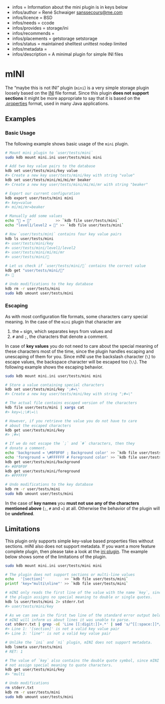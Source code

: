 - infos = Information about the mini plugin is in keys below
- infos/author = René Schwaiger <sanssecours@me.com>
- infos/licence = BSD
- infos/needs = ccode
- infos/provides = storage/ini
- infos/recommends =
- infos/placements = getstorage setstorage
- infos/status = maintained shelltest unittest nodep limited
- infos/metadata =
- infos/description = A minimal plugin for simple INI files

# mINI

The “maybe this is not INI” plugin (`mini`) is a very simple storage plugin loosely based on the [INI][] file format. Since this plugin **does not support sections** it might be more appropriate to say that it is based on the [.properties][] format, used in many Java applications.

[ini]: https://en.wikipedia.org/wiki/INI_file
[.properties]: https://en.wikipedia.org/wiki/.properties

## Examples

### Basic Usage

The following example shows basic usage of the `mini` plugin.

```sh
# Mount mini plugin to `user/tests/mini`
sudo kdb mount mini.ini user/tests/mini mini

# Add two key value pairs to the database
kdb set user/tests/mini/key value
#> Create a new key user/tests/mini/key with string "value"
kdb set user/tests/mini/mi/mi/mr beaker
#> Create a new key user/tests/mini/mi/mi/mr with string "beaker"

# Export our current configuration
kdb export user/tests/mini mini
#> key=value
#> mi/mi/mr=beaker

# Manually add some values
echo "🔑 = 🦄"           >> `kdb file user/tests/mini`
echo "level1/level2 = 👾" >> `kdb file user/tests/mini`

# Now `user/tests/mini` contains four key value pairs
kdb ls user/tests/mini
#> user/tests/mini/key
#> user/tests/mini/level1/level2
#> user/tests/mini/mi/mi/mr
#> user/tests/mini/🔑

# Let us check if `user/tests/mini/🔑` contains the correct value
kdb get "user/tests/mini/🔑"
#> 🦄

# Undo modifications to the key database
kdb rm -r user/tests/mini
sudo kdb umount user/tests/mini
```

### Escaping

As with most configuration file formats, some characters carry special meaning. In the case of the `mini` plugin that character are

1. the `=` sign, which separates keys from values and
2. `#` and `;`, the characters that denote a comment.

In case of **key values** you do not need to care about the special meaning of these characters most of the time, since the plugin handles escaping and unescaping of them for you. Since mINI use the backslash character (`\`) to escape values, the backspace character will be escaped too (`\\`). The following example shows the escaping behavior.

```sh
sudo kdb mount mini.ini user/tests/mini mini

# Store a value containing special characters
kdb set user/tests/mini/key ';#=\'
#> Create a new key user/tests/mini/key with string ";#=\"

# The actual file contains escaped version of the characters
kdb file user/tests/mini | xargs cat
#> key=\;\#\=\\

# However, if you retrieve the value you do not have to care
# about the escaped characters
kdb get user/tests/mini/key
#> ;#=\

# If we do not escape the `;` and `#` characters, then they
# donate a comment.
echo 'background = \#0F0F0F ; Background color' >> `kdb file user/tests/mini`
echo 'foreground = \#FFFFFF # Foreground color' >> `kdb file user/tests/mini`
kdb get user/tests/mini/background
#> #0F0F0F
kdb get user/tests/mini/foreground
#> #FFFFFF

# Undo modifications to the key database
kdb rm -r user/tests/mini
sudo kdb umount user/tests/mini
```

In the case of **key names** you **must not use any of the characters mentioned above** (`;`, `#` and `=`) at all. Otherwise the behavior of the plugin will be **undefined**.

## Limitations

This plugin only supports simple key-value based properties files without sections. mINI also does not support metadata. If you want a more feature complete plugin, then please take a look at the [ini plugin](../ini/). The example below shows some of the limitations of the plugin.

```sh
sudo kdb mount mini.ini user/tests/mini mini

# The plugin does not support sections or multi-line values
echo   '[section]'         >> `kdb file user/tests/mini`
printf 'key="multi\nline"' >> `kdb file user/tests/mini`

# mINI only reads the first line of the value with the name `key`, since
# the plugin assigns no special meaning to double or single quotes.
kdb ls user/tests/mini 2> stderr.txt
#> user/tests/mini/key

# As we can see in the first two line of the standard error output below,
# mINI will inform us about lines it was unable to parse.
cat stderr.txt | grep -oE 'Line [[:digit:]]+.*' | sed 's/^[[:space:]]*//'
#> Line 1: '[section]' is not a valid key value pair
#> Line 3: 'line"' is not a valid key value pair

# Unlike the `ini` and `ni` plugin, mINI does not support metadata.
kdb lsmeta user/tests/mini
# RET: 1

# The value of `key` also contains the double quote symbol, since mINI does
# not assign special meaning to quote characters.
kdb get user/tests/mini/key
#> "multi

# Undo modifications
rm stderr.txt
kdb rm -r user/tests/mini
sudo kdb umount user/tests/mini
```

